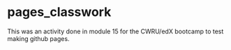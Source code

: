 # pages_classwork

This was an activity done in module 15 for the CWRU/edX bootcamp to test making github pages.
